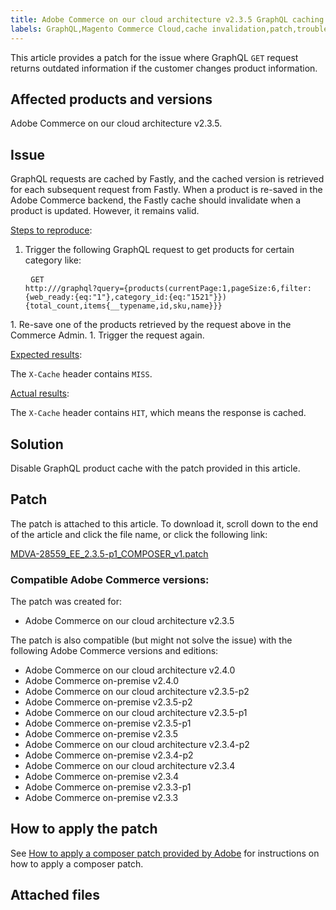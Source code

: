```yaml
---
title: Adobe Commerce on our cloud architecture v2.3.5 GraphQL caching invalidation not working
labels: GraphQL,Magento Commerce Cloud,cache invalidation,patch,troubleshooting,Adobe Commerce,Adobe Commerce on our cloud architecture,Adobe Commerce on-premise
---
```


This article provides a patch for the issue where GraphQL `GET` request returns outdated information if the customer changes product information.

## Affected products and versions

Adobe Commerce on our cloud architecture v2.3.5.

## Issue

GraphQL requests are cached by Fastly, and the cached version is retrieved for each subsequent request from Fastly. When a product is re-saved in the Adobe Commerce backend, the Fastly cache should invalidate when a product is updated. However, it remains valid.

<ins>Steps to reproduce</ins>:

1. Trigger the following GraphQL request to get products for certain category like:<pre>
<code class="language-graphql">GET http://<magento2-server>/graphql?query={products(currentPage:1,pageSize:6,filter:{web_ready:{eq:"1"},category_id:{eq:"1521"}}){total_count,items{__typename,id,sku,name}}}</code>
</pre>
1. Re-save one of the products retrieved by the request above in the Commerce Admin.
1. Trigger the request again.

<ins>Expected results</ins>:

The `X-Cache` header contains `MISS`.

<ins>Actual results</ins>:

The `X-Cache` header contains `HIT`, which means the response is cached.

## Solution

Disable GraphQL product cache with the patch provided in this article.

## Patch

The patch is attached to this article. To download it, scroll down to the end of the article and click the file name, or click the following link:

 [MDVA-28559\_EE\_2.3.5-p1\_COMPOSER\_v1.patch](assets/MDVA-28559_EE_2.3.5-p1_v1.composer.patch.zip)

### Compatible Adobe Commerce versions:

The patch was created for:

* Adobe Commerce on our cloud architecture v2.3.5

The patch is also compatible (but might not solve the issue) with the following Adobe Commerce versions and editions:

* Adobe Commerce on our cloud architecture v2.4.0
* Adobe Commerce on-premise v2.4.0
* Adobe Commerce on our cloud architecture v2.3.5-p2
* Adobe Commerce on-premise v2.3.5-p2
* Adobe Commerce on our cloud architecture v2.3.5-p1
* Adobe Commerce on-premise v2.3.5-p1
* Adobe Commerce on-premise v2.3.5
* Adobe Commerce on our cloud architecture v2.3.4-p2
* Adobe Commerce on-premise v2.3.4-p2
* Adobe Commerce on our cloud architecture v2.3.4
* Adobe Commerce on-premise v2.3.4
* Adobe Commerce on-premise v2.3.3-p1
* Adobe Commerce on-premise v2.3.3

## How to apply the patch

See [How to apply a composer patch provided by Adobe](https://support.magento.com/hc/en-us/articles/360028367731) for instructions on how to apply a composer patch.

## Attached files

